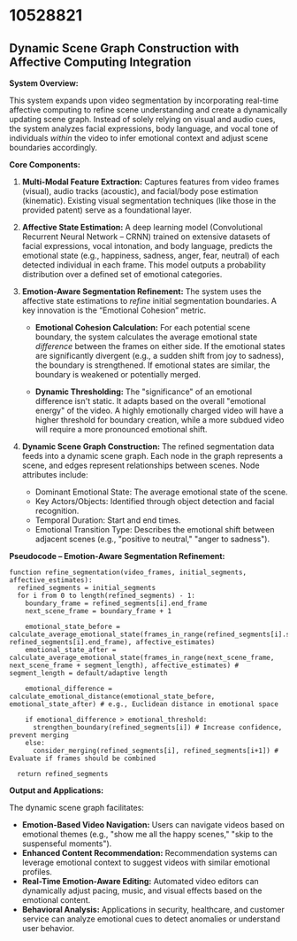 # 10528821

## Dynamic Scene Graph Construction with Affective Computing Integration

**System Overview:**

This system expands upon video segmentation by incorporating real-time affective computing to refine scene understanding and create a dynamically updating scene graph. Instead of solely relying on visual and audio cues, the system analyzes facial expressions, body language, and vocal tone of individuals *within* the video to infer emotional context and adjust scene boundaries accordingly.

**Core Components:**

1.  **Multi-Modal Feature Extraction:**  Captures features from video frames (visual), audio tracks (acoustic), and facial/body pose estimation (kinematic). Existing visual segmentation techniques (like those in the provided patent) serve as a foundational layer.

2.  **Affective State Estimation:**  A deep learning model (Convolutional Recurrent Neural Network – CRNN) trained on extensive datasets of facial expressions, vocal intonation, and body language, predicts the emotional state (e.g., happiness, sadness, anger, fear, neutral) of each detected individual in each frame. This model outputs a probability distribution over a defined set of emotional categories.

3.  **Emotion-Aware Segmentation Refinement:** The system uses the affective state estimations to *refine* initial segmentation boundaries.  A key innovation is the “Emotional Cohesion” metric.

    *   **Emotional Cohesion Calculation:** For each potential scene boundary, the system calculates the average emotional state *difference* between the frames on either side.  If the emotional states are significantly divergent (e.g., a sudden shift from joy to sadness), the boundary is strengthened. If emotional states are similar, the boundary is weakened or potentially merged.

    *   **Dynamic Thresholding:** The "significance" of an emotional difference isn't static.  It adapts based on the overall "emotional energy" of the video.  A highly emotionally charged video will have a higher threshold for boundary creation, while a more subdued video will require a more pronounced emotional shift.

4.  **Dynamic Scene Graph Construction:** The refined segmentation data feeds into a dynamic scene graph. Each node in the graph represents a scene, and edges represent relationships between scenes. Node attributes include:

    *   Dominant Emotional State: The average emotional state of the scene.
    *   Key Actors/Objects:  Identified through object detection and facial recognition.
    *   Temporal Duration: Start and end times.
    *   Emotional Transition Type:  Describes the emotional shift between adjacent scenes (e.g., "positive to neutral," "anger to sadness").

**Pseudocode – Emotion-Aware Segmentation Refinement:**

```
function refine_segmentation(video_frames, initial_segments, affective_estimates):
  refined_segments = initial_segments
  for i from 0 to length(refined_segments) - 1:
    boundary_frame = refined_segments[i].end_frame
    next_scene_frame = boundary_frame + 1

    emotional_state_before = calculate_average_emotional_state(frames_in_range(refined_segments[i].start_frame, refined_segments[i].end_frame), affective_estimates)
    emotional_state_after = calculate_average_emotional_state(frames_in_range(next_scene_frame, next_scene_frame + segment_length), affective_estimates) # segment_length = default/adaptive length

    emotional_difference = calculate_emotional_distance(emotional_state_before, emotional_state_after) # e.g., Euclidean distance in emotional space

    if emotional_difference > emotional_threshold:
      strengthen_boundary(refined_segments[i]) # Increase confidence, prevent merging
    else:
      consider_merging(refined_segments[i], refined_segments[i+1]) # Evaluate if frames should be combined

  return refined_segments
```

**Output and Applications:**

The dynamic scene graph facilitates:

*   **Emotion-Based Video Navigation:**  Users can navigate videos based on emotional themes (e.g., "show me all the happy scenes," "skip to the suspenseful moments").
*   **Enhanced Content Recommendation:** Recommendation systems can leverage emotional context to suggest videos with similar emotional profiles.
*   **Real-Time Emotion-Aware Editing:**  Automated video editors can dynamically adjust pacing, music, and visual effects based on the emotional content.
*   **Behavioral Analysis:**  Applications in security, healthcare, and customer service can analyze emotional cues to detect anomalies or understand user behavior.